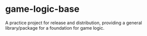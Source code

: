 # game-logic-base
A practice project for release and distribution, providing a general library/package for a foundation for game logic.
